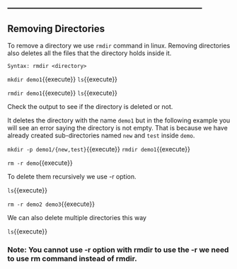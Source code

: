 ## ____________________________________________

## Removing Directories

To remove a directory we use `rmdir` command in linux. Removing directories also deletes all the files that the directory holds inside it.

`Syntax: rmdir <directory>`

`mkdir demo1`{{execute}}
`ls`{{execute}}

`rmdir demo1`{{execute}}
`ls`{{execute}} 

Check the output to see if the directory is deleted or not.


It deletes the directory with the name `demo1` but in the following example you will see an error saying the directory is not empty. That is because we have already created sub-directories named `new` and `test` inside `demo`.

`mkdir -p demo1/{new,test}`{{execute}}
`rmdir demo1`{{execute}}

`rm -r demo`{{execute}} 

To delete them recursively we use -r option.

`ls`{{execute}}

`rm -r demo2 demo3`{{execute}} 

We can also delete multiple directories this way

`ls`{{execute}}

### Note: You cannot use -r option with rmdir to use the -r we need to use rm command instead of rmdir.